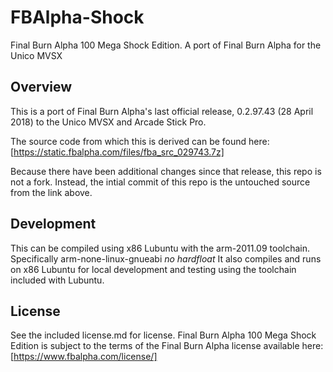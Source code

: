 # FBAlpha-Shock
Final Burn Alpha 100 Mega Shock Edition. A port of Final Burn Alpha for the Unico MVSX

## Overview 
This is a port of Final Burn Alpha's last official release, 0.2.97.43 (28 April 2018) to the Unico MVSX and Arcade Stick Pro.

The source code from which this is derived can be found here: [https://static.fbalpha.com/files/fba_src_029743.7z]

Because there have been additional changes since that release, this repo is not a fork. Instead, the intial commit of this repo is the untouched source from the link above.


## Development
This can be compiled using x86 Lubuntu with the arm-2011.09 toolchain. Specifically arm-none-linux-gnueabi *no hardfloat* 
It also compiles and runs on x86 Lubuntu for local development and testing using the toolchain included with Lubuntu.

## License
See the included license.md for license. Final Burn Alpha 100 Mega Shock Edition is subject to the terms of the Final Burn Alpha license available here: [https://www.fbalpha.com/license/]
